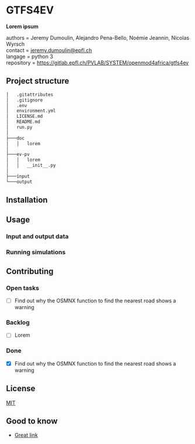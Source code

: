 # GTFS4EV
**Lorem ipsum** 

authors = Jeremy Dumoulin, Alejandro Pena-Bello, Noémie Jeannin, Nicolas Wyrsch  
contact = jeremy.dumoulin@epfl.ch  
langage = python 3  
repository = https://gitlab.epfl.ch/PVLAB/SYSTEM/openmod4africa/gtfs4ev 

## Project structure
```bash
│   .gitattributes  
│   .gitignore  
│   .env  
│   environment.yml  
│   LICENSE.md  
│   README.md
│   run.py  
│     
├───doc  
│   │   lorem 
│         
├───ev-pv 
│   │   lorem
│   │   __init__.py  
│
├───input  
└───output
```  

## Installation

## Usage

### Input and output data


### Running simulations


## Contributing


### Open tasks

- [ ] Find out why the OSMNX function to find the nearest road shows a warning 

### Backlog

- [ ] Lorem

### Done

- [x] Find out why the OSMNX function to find the nearest road shows a warning 

## License

[MIT](https://choosealicense.com/licenses/mit/)

## Good to know

- [Great link](https://www.youtube.com/watch?v=8OQKHhu1VgQ)
